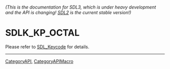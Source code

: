 ###### (This is the documentation for SDL3, which is under heavy development and the API is changing! [SDL2](https://wiki.libsdl.org/SDL2/) is the current stable version!)
# SDLK_KP_OCTAL

Please refer to [SDL_Keycode](SDL_Keycode) for details.

----
[CategoryAPI](CategoryAPI), [CategoryAPIMacro](CategoryAPIMacro)

